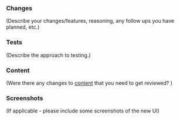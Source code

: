 ### Changes

(Describe your changes/features, reasoning, any follow ups you have planned, etc.)

### Tests

(Describe the approach to testing.)

### Content

(Were there any changes to [content](https://github.com/estuary/ui/tree/main/src/lang) that you need to get reviewed? )

### Screenshots

(If applicable - please include some screenshots of the new UI)
